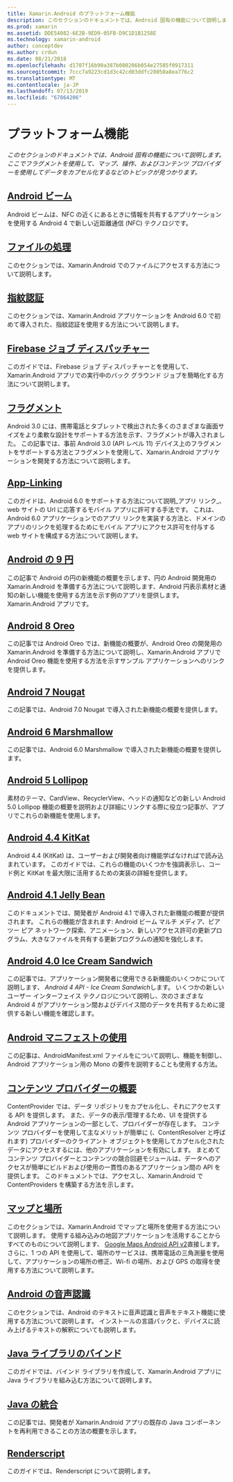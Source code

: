 ```yaml
---
title: Xamarin.Android のプラットフォーム機能
description: このセクションのドキュメントでは、Android 固有の機能について説明します。 ここでフラグメントを使用して、マップ、操作、およびコンテンツ プロバイダーを使用してデータをカプセル化するなどのトピックが見つかります。
ms.prod: xamarin
ms.assetid: DDE54082-6E2B-9ED9-05FB-D9C1D1B1258E
ms.technology: xamarin-android
author: conceptdev
ms.author: crdun
ms.date: 08/21/2018
ms.openlocfilehash: d1707f16b90a387b080206b054e27585f0917311
ms.sourcegitcommit: 7ccc7a9223cd1d3c42cd03ddfc28050a8ea776c2
ms.translationtype: MT
ms.contentlocale: ja-JP
ms.lasthandoff: 07/13/2019
ms.locfileid: "67864206"
---
```

# <a name="platform-features"></a>プラットフォーム機能

_このセクションのドキュメントでは、Android 固有の機能について説明します。ここでフラグメントを使用して、マップ、操作、およびコンテンツ プロバイダーを使用してデータをカプセル化するなどのトピックが見つかります。_

## <a name="android-beamandroidplatformandroid-beammd"></a>[Android ビーム](~/android/platform/android-beam.md)

Android ビームは、NFC の近くにあるときに情報を共有するアプリケーションを使用する Android 4 で新しい近距離通信 (NFC) テクノロジです。

## <a name="working-with-filesandroidplatformfilesindexmd"></a>[ファイルの処理](~/android/platform/files/index.md)

このセクションでは、Xamarin.Android でのファイルにアクセスする方法について説明します。

## <a name="fingerprint-authenticationandroidplatformfingerprint-authenticationindexmd"></a>[指紋認証](~/android/platform/fingerprint-authentication/index.md)

このセクションでは、Xamarin.Android アプリケーションを Android 6.0 で初めて導入された、指紋認証を使用する方法について説明します。


## <a name="firebase-job-dispatcherandroidplatformfirebase-job-dispatchermd"></a>[Firebase ジョブ ディスパッチャー](~/android/platform/firebase-job-dispatcher.md)

このガイドでは、Firebase ジョブ ディスパッチャーとを使用して、Xamarin.Android アプリでの実行中のバック グラウンド ジョブを簡略化する方法について説明します。

## <a name="fragmentsandroidplatformfragmentsindexmd"></a>[フラグメント](~/android/platform/fragments/index.md)

Android 3.0 には、携帯電話とタブレットで検出された多くのさまざまな画面サイズをより柔軟な設計をサポートする方法を示す、フラグメントが導入されました。 この記事では、事前 Android 3.0 (API レベル 11) デバイス上のフラグメントをサポートする方法とフラグメントを使用して、Xamarin.Android アプリケーションを開発する方法について説明します。



## <a name="app-linkingandroidplatformapp-linkingmd"></a>[App-Linking](~/android/platform/app-linking.md)

このガイドは、Android 6.0 をサポートする方法について説明_アプリ リンク_、web サイトの Url に応答するモバイル アプリに許可する手法です。 これは、Android 6.0 アプリケーションでのアプリ リンクを実装する方法と、ドメインのアプリのリンクを処理するためにモバイル アプリにアクセス許可を付与する web サイトを構成する方法について説明します。


## <a name="android-9-pieandroidplatformpiemd"></a>[Android の 9 円](~/android/platform/pie.md)

この記事で Android の円の新機能の概要を示します、円の Android 開発用の Xamarin.Android を準備する方法について説明します、Android 円表示素材と通知の新しい機能を使用する方法を示す例のアプリを提供します。Xamarin.Android アプリです。


## <a name="android-8-oreoandroidplatformoreomd"></a>[Android 8 Oreo](~/android/platform/oreo.md)

この記事では Android Oreo では、新機能の概要が、Android Oreo の開発用の Xamarin.Android を準備する方法について説明し、Xamarin.Android アプリで Android Oreo 機能を使用する方法を示すサンプル アプリケーションへのリンクを提供します。



## <a name="android-7-nougatandroidplatformnougatmd"></a>[Android 7 Nougat](~/android/platform/nougat.md)

この記事では、Android 7.0 Nougat で導入された新機能の概要を提供します。




## <a name="android-6-marshmallowandroidplatformmarshmallowmd"></a>[Android 6 Marshmallow](~/android/platform/marshmallow.md)

この記事では、Android 6.0 Marshmallow で導入された新機能の概要を提供します。




## <a name="android-5-lollipopandroidplatformlollipopmd"></a>[Android 5 Lollipop](~/android/platform/lollipop.md)

素材のテーマ、CardView、RecyclerView、ヘッドの通知などの新しい Android 5.0 Lollipop 機能の概要を説明および詳細にリンクする際に役立つ記事が、アプリでこれらの新機能を使用します。



## <a name="android-44-kitkatandroidplatformkitkatmd"></a>[Android 4.4 KitKat](~/android/platform/kitkat.md)

Android 4.4 (KitKat) は、ユーザーおよび開発者向け機能学ばなければで読み込まれています。 このガイドでは、これらの機能のいくつかを強調表示し、コード例と KitKat を最大限に活用するための実装の詳細を提供します。




## <a name="android-41-jelly-beanandroidplatformjelly-beanmd"></a>[Android 4.1 Jelly Bean](~/android/platform/jelly-bean.md)

このドキュメントでは、開発者が Android 4.1 で導入された新機能の概要が提供されます。 これらの機能が含まれます: Android ビーム マルチ メディア、ピア ツー ピア ネットワーク探索、アニメーション、新しいアクセス許可の更新プログラム、大きなファイルを共有する更新プログラムの通知を強化します。



## <a name="android-40-ice-cream-sandwichandroidplatformice-cream-sandwichmd"></a>[Android 4.0 Ice Cream Sandwich](~/android/platform/ice-cream-sandwich.md)

この記事では、アプリケーション開発者に使用できる新機能のいくつかについて説明します、 *Android 4 API - Ice Cream Sandwich*します。
いくつかの新しいユーザー インターフェイス テクノロジについて説明し、次のさまざまな Android 4 がアプリケーション間およびデバイス間のデータを共有するために提供する新しい機能を確認します。


## <a name="working-with-the-android-manifestandroid-manifestmd"></a>[Android マニフェストの使用](android-manifest.md)

この記事は、AndroidManifest.xml ファイルをについて説明し、機能を制御し、Android アプリケーション用の Mono の要件を説明することも使用する方法。


## <a name="introduction-to-content-providersandroidplatformcontent-providersindexmd"></a>[コンテンツ プロバイダーの概要](~/android/platform/content-providers/index.md)

ContentProvider では、データ リポジトリをカプセル化し、それにアクセスする API を提供します。 また、データの表示/管理するため、UI を提供する Android アプリケーションの一部として、プロバイダーが存在します。 コンテンツ プロバイダーを使用して主なメリットが簡単に (、ContentResolver と呼ばれます) プロバイダーのクライアント オブジェクトを使用してカプセル化されたデータにアクセスするには、他のアプリケーションを有効にします。 まとめてコンテンツ プロバイダーとコンテンツの競合回避モジュールは、データへのアクセスが簡単にビルドおよび使用の一貫性のあるアプリケーション間の API を提供します。 このドキュメントでは、アクセスし、Xamarin.Android で ContentProviders を構築する方法を示します。



## <a name="maps-and-locationandroidplatformmaps-and-locationindexmd"></a>[マップと場所](~/android/platform/maps-and-location/index.md)

このセクションでは、Xamarin.Android でマップと場所を使用する方法について説明します。 使用する組み込みの地図アプリケーションを活用することからすべてのものについて説明します、 [Google Maps Android API v2](https://developers.google.com/maps/documentation/android/)直接します。 さらに、1 つの API を使用して、場所のサービスは、携帯電話の三角測量を使用して、アプリケーションの場所の修正、Wi-fi の場所、および GPS の取得を使用する方法について説明します。



## <a name="android-speechandroidplatformspeechmd"></a>[Android の音声認識](~/android/platform/speech.md)

このセクションでは、Android のテキストに音声認識と音声をテキスト機能に使用する方法について説明します。 インストールの言語パックと、デバイスに読み上げるテキストの解釈についても説明します。


## <a name="binding-a-java-librarybinding-java-libraryindexmd"></a>[Java ライブラリのバインド](binding-java-library/index.md)

このガイドでは、バインド ライブラリを作成して、Xamarin.Android アプリに Java ライブラリを組み込む方法について説明します。

## <a name="java-integrationjava-integrationindexmd"></a>[Java の統合](java-integration/index.md)

この記事では、開発者が Xamarin.Android アプリの既存の Java コンポーネントを再利用できることの方法の概要を示します。

## <a name="renderscriptrenderscriptmd"></a>[Renderscript](renderscript.md)

このガイドでは、Renderscript について説明します。
